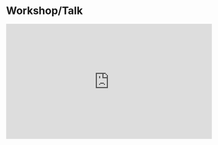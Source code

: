 # Workshop/Talk

<link href="https://maxcdn.bootstrapcdn.com/font-awesome/4.7.0/css/font-awesome.min.css" rel="stylesheet" integrity="sha384-wvfXpqpZZVQGK6TAh5PVlGOfQNHSoD2xbE+QkPxCAFlNEevoEH3Sl0sibVcOQVnN" crossorigin="anonymous">
<link rel="stylesheet" href="https://cdnjs.cloudflare.com/ajax/libs/animate.css/3.5.2/animate.css" -->
<!--link rel="stylesheet" href="https://czheluo.github.io/assets/css/styles.css"-->
<link rel="stylesheet" href="styles.css">

<!--iframe src='AC.png' width='100%' height='600px' frameborder='0'></iframe-->
<iframe width="560" height="315" src="https://www.youtube.com/embed/iTQFvDRmCMQ" title="YouTube video player" frameborder="0" allow="accelerometer; autoplay; clipboard-write; encrypted-media; gyroscope; picture-in-picture" allowfullscreen></iframe>

